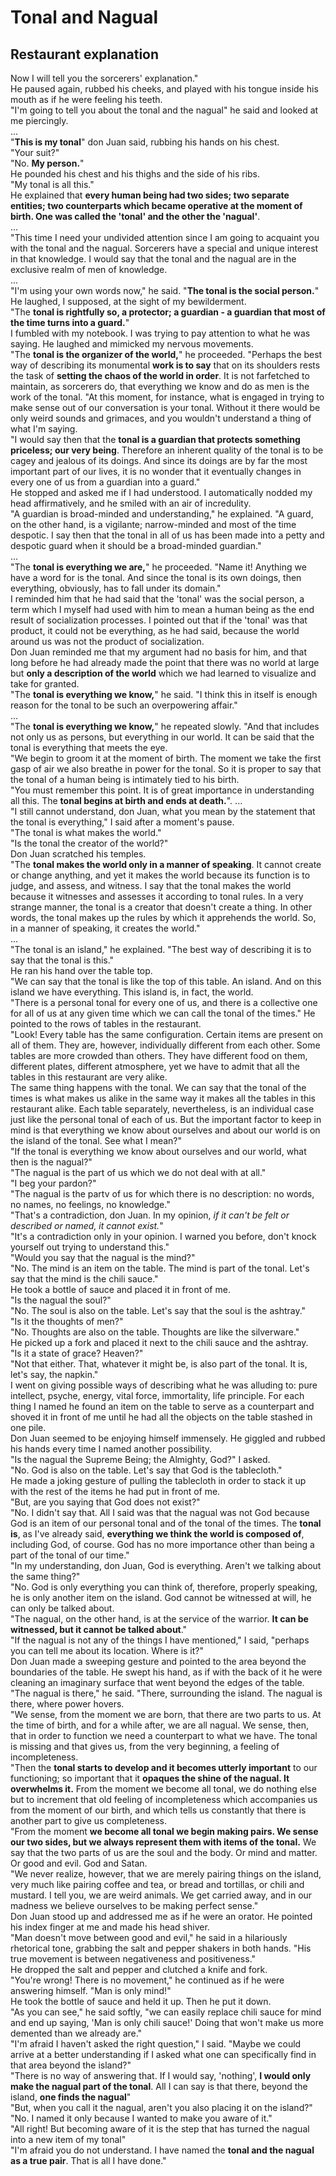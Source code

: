 # Tonal and Nagual

## Restaurant explanation

Now I will tell you the sorcerers' explanation."  
He paused again, rubbed his cheeks, and played with his tongue inside his mouth as if he were feeling his teeth.  
"I'm going to tell you about the tonal and the nagual" he said and looked at me piercingly.  
...  
"**This is my tonal**" don Juan said, rubbing his hands on his chest.  
"Your suit?"  
"No. **My person.**"  
He pounded his chest and his thighs and the side of his ribs.  
"My tonal is all this."  
He explained that **every human being had two sides; two separate entities; two counterparts which became operative at the moment of birth. One was called the 'tonal' and the other the 'nagual'**.  
...  
"This time I need your undivided attention since I am going to acquaint you with the tonal and the nagual. Sorcerers have a special and unique interest in that knowledge. I would say that the tonal and the nagual are in the exclusive realm of men of knowledge.  
...  
"I'm using your own words now," he said. "**The tonal is the social person.**"  
He laughed, I supposed, at the sight of my bewilderment.  
"The **tonal is rightfully so, a protector; a guardian - a guardian that most of the time turns into a guard.**"  
I fumbled with my notebook. I was trying to pay attention to what he was saying. He laughed and mimicked my nervous movements.  
"The **tonal is the organizer of the world,**" he proceeded. "Perhaps the best way of describing its monumental **work is to say** that on its shoulders rests the task of **setting the chaos of the world in order**. It is not farfetched to maintain, as sorcerers do, that everything we know and do as men is the work of the tonal. "At this moment, for instance, what is engaged in trying to make sense out of our conversation is your tonal. Without it there would be only weird sounds and grimaces, and you wouldn't understand a thing of what I'm saying.  
"I would say then that the **tonal is a guardian that protects something priceless; our very being**. Therefore an inherent quality of the tonal is to be cagey and jealous of its doings. And since its doings are by far the most important part of our lives, it is no wonder that it eventually changes in every one of us from a guardian into a guard."  
He stopped and asked me if I had understood. I automatically nodded my head affirmatively, and he smiled with an air of incredulity.  
"A guardian is broad-minded and understanding," he explained. "A guard, on the other hand, is a vigilante; narrow-minded and most of the time despotic. I say then that the tonal in all of us has been made into a petty and despotic guard when it should be a broad-minded guardian."  
...  
"The **tonal is everything we are,**" he proceeded. "Name it! Anything we have a word for is the tonal. And since the tonal is its own doings, then everything, obviously, has to fall under its domain."  
I reminded him that he had said that the 'tonal' was the social person, a term which I myself had used with him to mean a human being as the end result of socialization processes. I pointed out that if the 'tonal' was that product, it could not be everything, as he had said, because the world around us was not the product of socialization.  
Don Juan reminded me that my argument had no basis for him, and that long before he had already made the point that there was no world at large but **only a description of the world** which we had learned to visualize and take for granted.  
"The **tonal is everything we know,**" he said. "I think this in itself is enough reason for the tonal to be such an overpowering affair."  
...  
"The **tonal is everything we know,**" he repeated slowly. "And that includes not only us as persons, but everything in our world. It can be said that the tonal is everything that meets the eye.  
"We begin to groom it at the moment of birth. The moment we take the first gasp of air we also breathe in power for the tonal. So it is proper to say that the tonal of a human being is intimately tied to his birth.  
"You must remember this point. It is of great importance in understanding all this. The **tonal begins at birth and ends at death.**". ...  
"I still cannot understand, don Juan, what you mean by the statement that the tonal is everything," I said after a moment's pause.  
"The tonal is what makes the world."  
"Is the tonal the creator of the world?"  
Don Juan scratched his temples.  
"The **tonal makes the world only in a manner of speaking**. It cannot create or change anything, and yet it makes the world because its function is to judge, and assess, and witness. I say that the tonal makes the world because it witnesses and assesses it according to tonal rules. In a very strange manner, the tonal is a creator that doesn't create a thing. In other words, the tonal makes up the rules by which it apprehends the world. So, in a manner of speaking, it creates the world."  
...  
"The tonal is an island," he explained. "The best way of describing it is to say that the tonal is this."  
He ran his hand over the table top.  
"We can say that the tonal is like the top of this table. An island. And on this island we have everything. This island is, in fact, the world.  
"There is a personal tonal for every one of us, and there is a collective one for all of us at any given time which we can call the tonal of the times." He pointed to the rows of tables in the restaurant.  
"Look! Every table has the same configuration. Certain items are present on all of them. They are, however, individually different from each other. Some tables are more crowded than others. They have different food on them, different plates, different atmosphere, yet we have to admit that all the tables in this restaurant are very alike.  
The same thing happens with the tonal. We can say that the tonal of the times is what makes us alike in the same way it makes all the tables in this restaurant alike. Each table separately, nevertheless, is an individual case just like the personal tonal of each of us. But the important factor to keep in mind is that everything we know about ourselves and about our world is on the island of the tonal. See what I mean?"  
"If the tonal is everything we know about ourselves and our world, what then is the nagual?"  
"The nagual is the part of us which we do not deal with at all."  
"I beg your pardon?"  
"The nagual is the partv of us for which there is no description: no words, no names, no feelings, no knowledge."  
"That's a contradiction, don Juan. In my opinion, _if it can't be felt or described or named, it cannot exist._"  
"It's a contradiction only in your opinion. I warned you before, don't knock yourself out trying to understand this."  
"Would you say that the nagual is the mind?"  
"No. The mind is an item on the table. The mind is part of the tonal. Let's say that the mind is the chili sauce."  
He took a bottle of sauce and placed it in front of me.  
"Is the nagual the soul?"  
"No. The soul is also on the table. Let's say that the soul is the ashtray."  
"Is it the thoughts of men?"  
"No. Thoughts are also on the table. Thoughts are like the silverware."  
He picked up a fork and placed it next to the chili sauce and the ashtray.  
"Is it a state of grace? Heaven?"  
"Not that either. That, whatever it might be, is also part of the tonal. It is, let's say, the napkin."  
I went on giving possible ways of describing what he was alluding to: pure intellect, psyche, energy, vital force, immortality, life principle. For each thing I named he found an item on the table to serve as a counterpart and shoved it in front of me until he had all the objects on the table stashed in one pile.  
Don Juan seemed to be enjoying himself immensely. He giggled and rubbed his hands every time I named another possibility.  
"Is the nagual the Supreme Being; the Almighty, God?" I asked.  
"No. God is also on the table. Let's say that God is the tablecloth."  
He made a joking gesture of pulling the tablecloth in order to stack it up with the rest of the items he had put in front of me.  
"But, are you saying that God does not exist?"  
"No. I didn't say that. All I said was that the nagual was not God because God is an item of our personal tonal and of the tonal of the times. The **tonal is**, as I've already said, **everything we think the world is composed of**, including God, of course. God has no more importance other than being a part of the tonal of our time."  
"In my understanding, don Juan, God is everything. Aren't we talking about the same thing?"  
"No. God is only everything you can think of, therefore, properly speaking, he is only another item on the island. God cannot be witnessed at will, he can only be talked about.  
"The nagual, on the other hand, is at the service of the warrior. **It can be witnessed, but it cannot be talked about**."  
"If the nagual is not any of the things I have mentioned," I said, "perhaps you can tell me about its location. Where is it?"  
Don Juan made a sweeping gesture and pointed to the area beyond the boundaries of the table. He swept his hand, as if with the back of it he were cleaning an imaginary surface that went beyond the edges of the table.  
"The nagual is there," he said. "There, surrounding the island. The nagual is there, where power hovers.  
"We sense, from the moment we are born, that there are two parts to us. At the time of birth, and for a while after, we are all nagual. We sense, then, that in order to function we need a counterpart to what we have. The tonal is missing and that gives us, from the very beginning, a feeling of incompleteness.  
"Then the **tonal starts to develop and it becomes utterly important** to our functioning; so important that it **opaques the shine of the nagual. It overwhelms it.** From the moment we become all tonal, we do nothing else but to increment that old feeling of incompleteness which accompanies us from the moment of our birth, and which tells us constantly that there is another part to give us completeness.  
"From the moment **we become all tonal we begin making pairs. We sense our two sides, but we always represent them with items of the tonal.** We say that the two parts of us are the soul and the body. Or mind and matter. Or good and evil. God and Satan.  
"We never realize, however, that we are merely pairing things on the island, very much like pairing coffee and tea, or bread and tortillas, or chili and mustard. I tell you, we are weird animals. We get carried away, and in our madness we believe ourselves to be making perfect sense."  
Don Juan stood up and addressed me as if he were an orator. He pointed his index finger at me and made his head shiver.  
"Man doesn't move between good and evil," he said in a hilariously rhetorical tone, grabbing the salt and pepper shakers in both hands. "His true movement is between negativeness and positiveness."  
He dropped the salt and pepper and clutched a knife and fork.  
"You're wrong! There is no movement," he continued as if he were answering himself. "Man is only mind!"  
He took the bottle of sauce and held it up. Then he put it down.  
"As you can see," he said softly, "we can easily replace chili sauce for mind and end up saying, 'Man is only chili sauce!' Doing that won't make us more demented than we already are."  
"I'm afraid I haven't asked the right question," I said. "Maybe we could arrive at a better understanding if I asked what one can specifically find in that area beyond the island?"  
"There is no way of answering that. If I would say, 'nothing', **I would only make the nagual part of the tonal**. All I can say is that there, beyond the island, **one finds the nagual**"  
"But, when you call it the nagual, aren't you also placing it on the island?"  
"No. I named it only because I wanted to make you aware of it."  
"All right! But becoming aware of it is the step that has turned the nagual into a new item of my tonal"  
"I'm afraid you do not understand. I have named the **tonal and the nagual as a true pair**. That is all I have done."

